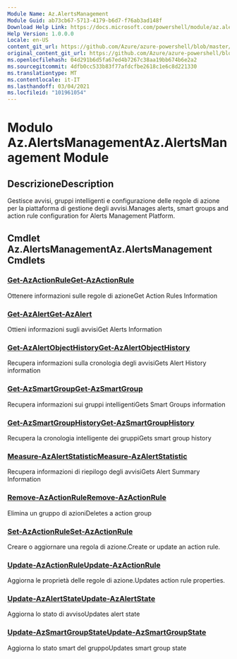 ```yaml
---
Module Name: Az.AlertsManagement
Module Guid: ab73cb67-5713-4179-b6d7-f76ab3ad148f
Download Help Link: https://docs.microsoft.com/powershell/module/az.alertsmanagement
Help Version: 1.0.0.0
Locale: en-US
content_git_url: https://github.com/Azure/azure-powershell/blob/master/src/AlertsManagement/AlertsManagement/help/Az.AlertsManagement.md
original_content_git_url: https://github.com/Azure/azure-powershell/blob/master/src/AlertsManagement/AlertsManagement/help/Az.AlertsManagement.md
ms.openlocfilehash: 04d291b6d5fa67ed4b7267c38aa19bb674b6e2a2
ms.sourcegitcommit: 4dfb0cc533b83f77afdcfbe2618c1e6c8d221330
ms.translationtype: MT
ms.contentlocale: it-IT
ms.lasthandoff: 03/04/2021
ms.locfileid: "101961054"
---
```

# <span data-ttu-id="dd6f9-101">Modulo Az.AlertsManagement</span><span class="sxs-lookup"><span data-stu-id="dd6f9-101">Az.AlertsManagement Module</span></span>
## <span data-ttu-id="dd6f9-102">Descrizione</span><span class="sxs-lookup"><span data-stu-id="dd6f9-102">Description</span></span>
<span data-ttu-id="dd6f9-103">Gestisce avvisi, gruppi intelligenti e configurazione delle regole di azione per la piattaforma di gestione degli avvisi.</span><span class="sxs-lookup"><span data-stu-id="dd6f9-103">Manages alerts, smart groups and action rule configuration for Alerts Management Platform.</span></span>

## <span data-ttu-id="dd6f9-104">Cmdlet Az.AlertsManagement</span><span class="sxs-lookup"><span data-stu-id="dd6f9-104">Az.AlertsManagement Cmdlets</span></span>
### [<span data-ttu-id="dd6f9-105">Get-AzActionRule</span><span class="sxs-lookup"><span data-stu-id="dd6f9-105">Get-AzActionRule</span></span>](Get-AzActionRule.md)
<span data-ttu-id="dd6f9-106">Ottenere informazioni sulle regole di azione</span><span class="sxs-lookup"><span data-stu-id="dd6f9-106">Get Action Rules Information</span></span>

### [<span data-ttu-id="dd6f9-107">Get-AzAlert</span><span class="sxs-lookup"><span data-stu-id="dd6f9-107">Get-AzAlert</span></span>](Get-AzAlert.md)
<span data-ttu-id="dd6f9-108">Ottieni informazioni sugli avvisi</span><span class="sxs-lookup"><span data-stu-id="dd6f9-108">Get Alerts Information</span></span>

### [<span data-ttu-id="dd6f9-109">Get-AzAlertObjectHistory</span><span class="sxs-lookup"><span data-stu-id="dd6f9-109">Get-AzAlertObjectHistory</span></span>](Get-AzAlertObjectHistory.md)
<span data-ttu-id="dd6f9-110">Recupera informazioni sulla cronologia degli avvisi</span><span class="sxs-lookup"><span data-stu-id="dd6f9-110">Gets Alert History information</span></span>

### [<span data-ttu-id="dd6f9-111">Get-AzSmartGroup</span><span class="sxs-lookup"><span data-stu-id="dd6f9-111">Get-AzSmartGroup</span></span>](Get-AzSmartGroup.md)
<span data-ttu-id="dd6f9-112">Recupera informazioni sui gruppi intelligenti</span><span class="sxs-lookup"><span data-stu-id="dd6f9-112">Gets Smart Groups information</span></span>

### [<span data-ttu-id="dd6f9-113">Get-AzSmartGroupHistory</span><span class="sxs-lookup"><span data-stu-id="dd6f9-113">Get-AzSmartGroupHistory</span></span>](Get-AzSmartGroupHistory.md)
<span data-ttu-id="dd6f9-114">Recupera la cronologia intelligente dei gruppi</span><span class="sxs-lookup"><span data-stu-id="dd6f9-114">Gets smart group history</span></span>

### [<span data-ttu-id="dd6f9-115">Measure-AzAlertStatistic</span><span class="sxs-lookup"><span data-stu-id="dd6f9-115">Measure-AzAlertStatistic</span></span>](Measure-AzAlertStatistic.md)
<span data-ttu-id="dd6f9-116">Recupera informazioni di riepilogo degli avvisi</span><span class="sxs-lookup"><span data-stu-id="dd6f9-116">Gets Alert Summary Information</span></span>

### [<span data-ttu-id="dd6f9-117">Remove-AzActionRule</span><span class="sxs-lookup"><span data-stu-id="dd6f9-117">Remove-AzActionRule</span></span>](Remove-AzActionRule.md)
<span data-ttu-id="dd6f9-118">Elimina un gruppo di azioni</span><span class="sxs-lookup"><span data-stu-id="dd6f9-118">Deletes a action group</span></span>

### [<span data-ttu-id="dd6f9-119">Set-AzActionRule</span><span class="sxs-lookup"><span data-stu-id="dd6f9-119">Set-AzActionRule</span></span>](Set-AzActionRule.md)
<span data-ttu-id="dd6f9-120">Creare o aggiornare una regola di azione.</span><span class="sxs-lookup"><span data-stu-id="dd6f9-120">Create or update an action rule.</span></span>

### [<span data-ttu-id="dd6f9-121">Update-AzActionRule</span><span class="sxs-lookup"><span data-stu-id="dd6f9-121">Update-AzActionRule</span></span>](Update-AzActionRule.md)
<span data-ttu-id="dd6f9-122">Aggiorna le proprietà delle regole di azione.</span><span class="sxs-lookup"><span data-stu-id="dd6f9-122">Updates action rule properties.</span></span>

### [<span data-ttu-id="dd6f9-123">Update-AzAlertState</span><span class="sxs-lookup"><span data-stu-id="dd6f9-123">Update-AzAlertState</span></span>](Update-AzAlertState.md)
<span data-ttu-id="dd6f9-124">Aggiorna lo stato di avviso</span><span class="sxs-lookup"><span data-stu-id="dd6f9-124">Updates alert state</span></span>

### [<span data-ttu-id="dd6f9-125">Update-AzSmartGroupState</span><span class="sxs-lookup"><span data-stu-id="dd6f9-125">Update-AzSmartGroupState</span></span>](Update-AzSmartGroupState.md)
<span data-ttu-id="dd6f9-126">Aggiorna lo stato smart del gruppo</span><span class="sxs-lookup"><span data-stu-id="dd6f9-126">Updates smart group state</span></span>

